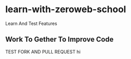 # learn-with-zeroweb-school
Learn And Test Features
## Work To Gether To Improve Code
TEST FORK AND PULL REQUEST
hi

